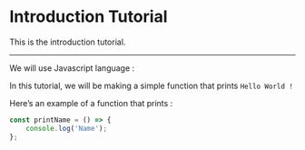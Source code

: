 # Introduction Tutorial

This is the introduction tutorial.

---

We will use Javascript language :

In this tutorial, we will be making a simple function that prints `Hello World !`

Here’s an example of a function that prints :

```js
const printName = () => {
	console.log('Name');
};
```